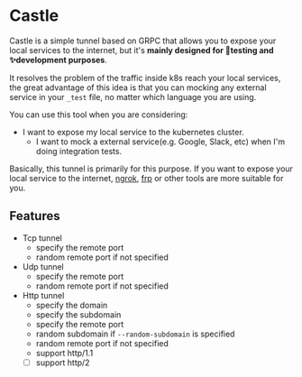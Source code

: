 # Castle

Castle is a simple tunnel based on GRPC that allows you to expose your local services to the internet,
but it's **mainly designed for 🌟testing and ✨development purposes**.

It resolves the problem of the traffic inside k8s reach your local services, the great
advantage of this idea is that you can mocking any external service in your `_test` file, no matter
which language you are using.

You can use this tool when you are considering:

- I want to expose my local service to the kubernetes cluster.
	- I want to mock a external service(e.g. Google, Slack, etc) when I'm doing integration tests.

Basically, this tunnel is primarily for this purpose. If you want to expose your local service to the internet,
[ngrok][ngrok], [frp][frp] or other tools are more suitable for you.


[ngrok]: https://ngrok.com/
[frp]: https://github.com/fatedier/frp


## Features

- Tcp tunnel
	- specify the remote port
	- random remote port if not specified
- Udp tunnel
	- specify the remote port
	- random remote port if not specified
- Http tunnel
	- specify the domain
	- specify the subdomain
	- specify the remote port
	- random subdomain if `--random-subdomain` is specified
	- random remote port if not specified
	- support http/1.1
	- [ ] support http/2
